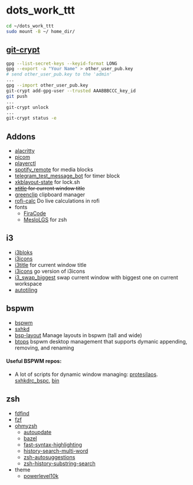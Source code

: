 # dots_work_ttt

```bash
cd ~/dots_work_ttt
sudo mount -B ~/ home_dir/
```
## [git-crypt](https://github.com/AGWA/git-crypt)
```bash
gpg --list-secret-keys --keyid-format LONG
gpg --export -a "Your Name" > other_user_pub.key
# send other_user_pub.key to the 'admin'
...
gpg --import other_user_pub.key
git-crypt add-gpg-user --trusted AAABBBCCC_key_id
git push
...
git-crypt unlock
...
git-crypt status -e
```


## Addons
* [alacritty](https://github.com/alacritty/alacritty)
* [picom](https://github.com/yshui/picom)
* [playerctl](https://github.com/altdesktop/playerctl)
* [spotify_remote](https://github.com/ivanmilov/spotify_remote) for media blocks
* [telegram_test_message_bot](https://github.com/ivanmilov/telegram_test_message_bot) for timer block
* [xkblayout-state](https://github.com/nonpop/xkblayout-state) for lock.sh
* ~~[xtitle](https://github.com/baskerville/xtitle) for current window title~~
* [greenclip](https://github.com/erebe/greenclip) clipboard manager
* [rofi-calc](https://github.com/svenstaro/rofi-calc) Do live calculations in rofi
* fonts
  * [FiraCode](https://github.com/ryanoasis/nerd-fonts/tree/master/patched-fonts/FiraCode)
  * [MesloLGS](https://github.com/romkatv/powerlevel10k#meslo-nerd-font-patched-for-powerlevel10k) for zsh

## i3
* [i3bloks](https://github.com/ivanmilov/i3blocks)
* [i3icons](https://github.com/nwhirschfeld/i3icons2)
* [i3title](https://github.com/ivanmilov/i3title) for current window title
* [i3icons](https://github.com/ivanmilov/i3icons2) go version of i3icons
* [i3_swap_biggest](https://github.com/ivanmilov/i3_swap_biggest) swap current window with biggest one on current workspace
* [autotiling](https://github.com/nwg-piotr/autotiling)


## bspwm
* [bspwm](https://github.com/baskerville/bspwm)
* [sxhkd](https://github.com/baskerville/sxhkd)
* [bsp-layout](https://github.com/phenax/bsp-layout) Manage layouts in bspwm (tall and wide)
* [btops](https://github.com/ivanmilov/btops) bspwm desktop management that supports dymanic appending, removing, and renaming

#### Useful BSPWM repos:
* A lot of scripts for dynamic window managing: [protesilaos](https://gitlab.com/protesilaos/dotfiles/-/tree/v2.2.0/). [sxhkdrc_bspc](https://gitlab.com/protesilaos/dotfiles/-/blob/v2.2.0/bspwm/.config/sxhkd/sxhkdrc_bspc), [bin](https://gitlab.com/protesilaos/dotfiles/-/tree/v2.2.0/bin/bin)

## zsh
* [fdfind](https://github.com/sharkdp/fd#installation)
* [fzf](https://github.com/junegunn/fzf)
* [ohmyzsh](https://github.com/ohmyzsh/ohmyzsh)
  * [autoupdate](https://github.com/TamCore/autoupdate-oh-my-zsh-plugins)
  * [bazel](https://github.com/jackwish/bazel)
  * [fast-syntax-highlighting](https://github.com/zdharma/fast-syntax-highlighting.git)
  * [history-search-multi-word](https://github.com/zdharma/history-search-multi-word)
  * [zsh-autosuggestions](https://github.com/zsh-users/zsh-autosuggestions)
  * [zsh-history-substring-search](https://github.com/zsh-users/zsh-history-substring-search)
* theme
  * [powerlevel10k](https://github.com/romkatv/powerlevel10k)


